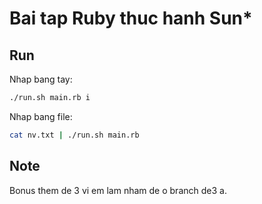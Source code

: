 # Bai tap Ruby thuc hanh Sun*

## Run

Nhap bang tay:

```bash
./run.sh main.rb i
```

Nhap bang file:

```bash
cat nv.txt | ./run.sh main.rb
```

## Note

Bonus them de 3 vi em lam nham de o branch de3 a.
